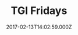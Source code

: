 ---
date: 2017-02-13T14:02:59.000Z
title: TGI Fridays
latitude: 51.510254274116356
longitude: -0.13254954584647827
category: checkin
---